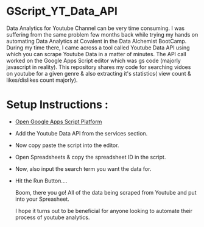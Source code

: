 # GScript_YT_Data_API

Data Analytics for Youtube Channel can be very time consuming. I was suffering from the same problem few months back while trying my hands on automating Data Analytics at Covalent in the Data Alchemist BootCamp. During my time there, I came across a tool called Youtube Data API using which you can scrape Youtube Data in a matter of minutes. The API call worked on the Google Apps Script editor which was gs code (majorly javascript in reality). This repository shares my code for searching vidoes on youtube for a given genre & also extracting it's statistics( view count & likes/dislikes count majorly). 

# Setup Instructions :
* [Open Google Apps Script Platform](https://script.google.com/home/start)
* Add the Youtube Data API from the services section.
* Now copy paste the script into the editor.
* Open Spreadsheets & copy the spreadsheet ID in the script.
* Now, also input the search term you want the data for.
* Hit the Run Button....

  Boom, there you go! All of the data being scraped from Youtube and put into your Spreasheet.

  I hope it turns out to be beneficial for anyone looking to automate their process of youtube analytics.


